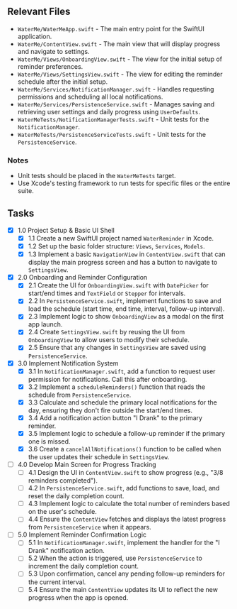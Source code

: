 ## Relevant Files

- `WaterMe/WaterMeApp.swift` - The main entry point for the SwiftUI application.
- `WaterMe/ContentView.swift` - The main view that will display progress and navigate to settings.
- `WaterMe/Views/OnboardingView.swift` - The view for the initial setup of reminder preferences.
- `WaterMe/Views/SettingsView.swift` - The view for editing the reminder schedule after the initial setup.
- `WaterMe/Services/NotificationManager.swift` - Handles requesting permissions and scheduling all local notifications.
- `WaterMe/Services/PersistenceService.swift` - Manages saving and retrieving user settings and daily progress using `UserDefaults`.
- `WaterMeTests/NotificationManagerTests.swift` - Unit tests for the `NotificationManager`.
- `WaterMeTests/PersistenceServiceTests.swift` - Unit tests for the `PersistenceService`.

### Notes

- Unit tests should be placed in the `WaterMeTests` target.
- Use Xcode's testing framework to run tests for specific files or the entire suite.

## Tasks

- [x] 1.0 Project Setup & Basic UI Shell
  - [x] 1.1 Create a new SwiftUI project named `WaterReminder` in Xcode.
  - [x] 1.2 Set up the basic folder structure: `Views`, `Services`, `Models`.
  - [x] 1.3 Implement a basic `NavigationView` in `ContentView.swift` that can display the main progress screen and has a button to navigate to `SettingsView`.

- [x] 2.0 Onboarding and Reminder Configuration
  - [x] 2.1 Create the UI for `OnboardingView.swift` with `DatePicker` for start/end times and `TextField` or `Stepper` for intervals.
  - [x] 2.2 In `PersistenceService.swift`, implement functions to save and load the schedule (start time, end time, interval, follow-up interval).
  - [x] 2.3 Implement logic to show `OnboardingView` as a modal on the first app launch.
  - [x] 2.4 Create `SettingsView.swift` by reusing the UI from `OnboardingView` to allow users to modify their schedule.
  - [x] 2.5 Ensure that any changes in `SettingsView` are saved using `PersistenceService`.

- [x] 3.0 Implement Notification System
  - [x] 3.1 In `NotificationManager.swift`, add a function to request user permission for notifications. Call this after onboarding.
  - [x] 3.2 Implement a `scheduleReminders()` function that reads the schedule from `PersistenceService`.
  - [x] 3.3 Calculate and schedule the primary local notifications for the day, ensuring they don't fire outside the start/end times.
  - [x] 3.4 Add a notification action button "I Drank" to the primary reminder.
  - [x] 3.5 Implement logic to schedule a follow-up reminder if the primary one is missed.
  - [x] 3.6 Create a `cancelAllNotifications()` function to be called when the user updates their schedule in `SettingsView`.

- [ ] 4.0 Develop Main Screen for Progress Tracking
  - [ ] 4.1 Design the UI in `ContentView.swift` to show progress (e.g., "3/8 reminders completed").
  - [ ] 4.2 In `PersistenceService.swift`, add functions to save, load, and reset the daily completion count.
  - [ ] 4.3 Implement logic to calculate the total number of reminders based on the user's schedule.
  - [ ] 4.4 Ensure the `ContentView` fetches and displays the latest progress from `PersistenceService` when it appears.

- [ ] 5.0 Implement Reminder Confirmation Logic
  - [ ] 5.1 In `NotificationManager.swift`, implement the handler for the "I Drank" notification action.
  - [ ] 5.2 When the action is triggered, use `PersistenceService` to increment the daily completion count.
  - [ ] 5.3 Upon confirmation, cancel any pending follow-up reminders for the current interval.
  - [ ] 5.4 Ensure the main `ContentView` updates its UI to reflect the new progress when the app is opened. 